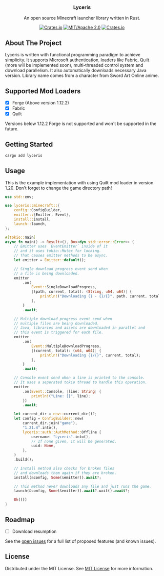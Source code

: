 
<div align="center">

<h3 align="center">Lyceris</h3>
<p align="center">
An open source Minecraft launcher library written in Rust.
<br/>

[![Crates.io](https://img.shields.io/crates/v/lyceris?color=fc8d62)](https://crates.io/crates/lyceris)
[![MIT/Apache 2.0](https://img.shields.io/badge/license-MIT%2FApache-blue.svg)](https://github.com/BatuhanAksoyy/lyceris#license)
[![Crates.io](https://img.shields.io/crates/d/lyceris.svg)](https://crates.io/crates/lyceris)

</p>
</div>

## About The Project

Lyceris is written with functional programming paradigm to achieve simplicity. It supports Microsoft authentication, loaders like Fabric, Quilt (more will be implemented soon), multi-threaded control system and download parallelism. It also automatically downloads necessary Java version. Library name comes from a character from Sword Art Online anime.

## Supported Mod Loaders
- [X] Forge (Above version 1.12.2)
- [X] Fabric
- [X] Quilt

Versions below 1.12.2 Forge is not supported and won't be supported in the future.

## Getting Started

```sh
cargo add lyceris
```

## Usage

This is the example implementation with using Quilt mod loader in version 1.20.
Don't forget to change the game directory path!
```rust
use std::env;

use lyceris::minecraft::{
    config::ConfigBuilder,
    emitter::{Emitter, Event},
    install::install,
    launch::launch,
};

#[tokio::main]
async fn main() -> Result<(), Box<dyn std::error::Error>> {
    // Emitter uses `EventEmitter` inside of it
    // and it uses tokio::Mutex for locking.
    // That causes emitter methods to be async.
    let emitter = Emitter::default();

    // Single download progress event send when
    // a file is being downloaded.
    emitter
        .on(
            Event::SingleDownloadProgress,
            |(path, current, total): (String, u64, u64)| {
                println!("Downloading {} - {}/{}", path, current, total);
            },
        )
        .await;

    // Multiple download progress event send when
    // multiple files are being downloaded.
    // Java, libraries and assets are downloaded in parallel and
    // this event is triggered for each file.
    emitter
        .on(
            Event::MultipleDownloadProgress,
            |(current, total): (u64, u64)| {
                println!("Downloading {}/{}", current, total);
            },
        )
        .await;

    // Console event send when a line is printed to the console.
    // It uses a seperated tokio thread to handle this operation.
    emitter
        .on(Event::Console, |line: String| {
            println!("Line: {}", line);
        })
        .await;

    let current_dir = env::current_dir()?;
    let config = ConfigBuilder::new(
        current_dir.join("game"),
        "1.21.4".into(),
        lyceris::auth::AuthMethod::Offline {
            username: "Lyceris".into(),
            // If none given, it will be generated.
            uuid: None,
        },
    )
    .build();

    // Install method also checks for broken files
    // and downloads them again if they are broken.
    install(&config, Some(&emitter)).await?;

    // This method never downloads any file and just runs the game.
    launch(&config, Some(&emitter)).await?.wait().await?;

    Ok(())
}


```
## Roadmap
- [ ] Download resumption

See the [open issues](https://github.com/cubidron/lyceris/issues) for a full list of proposed features (and known issues).
## License

Distributed under the MIT License. See [MIT License](https://opensource.org/licenses/MIT) for more information.
